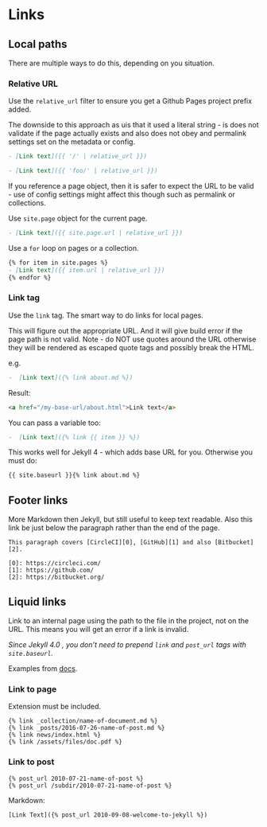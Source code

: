 # Links

## Local paths

There are multiple ways to do this, depending on you situation.

### Relative URL

Use the `relative_url` filter to ensure you get a Github Pages project prefix added. 

The downside to this approach as uis that it used a literal string - is does not validate if the page actually exists and also does not obey and permalink settings set on the metadata or config. 

```markdown
- [Link text]({{ '/' | relative_url }})

- [Link text]({{ 'foo/' | relative_url }})
```

If you reference a page object, then it is safer to expect the URL to be valid - use of config settings might affect this though such as permalink or collections.

Use `site.page` object for the current page.

```markdown
- [Link text]({{ site.page.url | relative_url }})
```

Use a `for` loop on pages or a collection.

```markdown
{% for item in site.pages %}
- [Link text]({{ item.url | relative_url }})
{% endfor %}
```

### Link tag

Use the `link` tag. The smart way to do links for local pages.

This will figure out the appropriate URL. And it will give build error if the page path is not valid.  Note - do NOT use quotes around the URL otherwise they will be rendered as escaped quote tags and possibly break the HTML.

e.g.

```markdown
-  [Link text]({% link about.md %})
```

Result:

```html
<a href="/my-base-url/about.html">Link text</a>
```

You can pass a variable too:

```markdown
-  [Link text]({% link {{ item }} %})
```


This works well for Jekyll 4 - which adds base URL for you. Otherwise you must do:

```markdown
{{ site.baseurl }}{% link about.md %}
```


## Footer links

More Markdown then Jekyll, but still useful to keep text readable. Also this link be just below the paragraph rather than the end of the page.

```
This paragraph covers [CircleCI][0], [GitHub][1] and also [Bitbucket][2].

[0]: https://circleci.com/
[1]: https://github.com/
[2]: https://bitbucket.org/
```

## Liquid links

Link to an internal page using the path to the file in the project, not on the URL. This means you will get an error if a link is invalid.

*Since Jekyll 4.0 , you don’t need to prepend `link` and `post_url` tags with `site.baseurl`.*


Examples from [docs](https://jekyllrb.com/docs/liquid/tags/).


### Link to page

Extension must be included.

```liquid
{% link _collection/name-of-document.md %}
{% link _posts/2016-07-26-name-of-post.md %}
{% link news/index.html %}
{% link /assets/files/doc.pdf %}
```


### Link to post


```liquid
{% post_url 2010-07-21-name-of-post %}
{% post_url /subdir/2010-07-21-name-of-post %}
```

Markdown:

```liquid
[Link Text]({% post_url 2010-09-08-welcome-to-jekyll %})
```
<!--stackedit_data:
eyJoaXN0b3J5IjpbLTEzMzA0NzcwNTFdfQ==
-->
